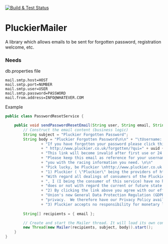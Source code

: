 [![Build & Test Status](https://github.com/TonyKennah/PluckierMailer/actions/workflows/maven.yml/badge.svg)](https://github.com/TonyKennah/PluckierMailer/actions/workflows/maven.yml)

# PluckierMailer
A library which allows emails to be sent for forgotten password, registration welcome, etc.

### Needs
db.properties file
```properties
mail.smtp.host=HOST
mail.smtp.port=NUMBER
mail.smtp.user=USER
mail.smtp.password=PASSWORD
mail.from.address=INFO@WHATEVER.COM
```

Example

```java
public class PasswordResetService {

    public void sendPasswordResetEmail(String user, String email, String uuid) throws Exception {
        // Construct the email content (business logic)
        String subject = "Pluckier Forgotten Password";
        String body = "Pluckier Forgotten Password\n\n" + "\tUsername: \t" + user + "\n\n\n"
				+ "If you have forgotten your password please click this link to reset it:\n\n"
				+ " http://www.pluckier.co.uk/forgotten/?qui=" + uuid + "\n\n"
				+ "This link will become invalid after first use or 24 hours. \n\n"
				+ "Please keep this email as reference for your username details.  We hope Pluckier provides \n"
				+ "you with the racing information you need. \n\n"
				+ "Pick lucky, be Pluckier \nhttp://www.pluckier.co.uk \n\n\n\n\n" + "Terms & Conditions \n\n"
				+ "1) Pluckier ( \"Pluckier\" being the providers of https://www.pluckier.co.uk )."
				+ "With regard all dealings of consumers of the Pluckier service and its operations"
				+ ", I (I being the consumer of this service) have no hold or rights or say in anything Pluckier "
				+ "does or not with regard the current or future state of its service.\n"
				+ "2) By clicking the link above you agree with our efforts to comply with the European "
				+ "Union's new General Data Protection Regulation (GDPR), as well as our own commitment to data "
				+ "privacy.  We therefore have our Privacy Policy available at http://www.pluckier.co.uk/privacy.html \n"
				+ "3) Pluckier accepts no responsibility for monetary losses through gambling!";
        
        String[] recipients = { email };

        // Create and start the Mailer thread. It will load its own configuration.
        new Thread(new Mailer(recipients, subject, body)).start();
    }
}
```
